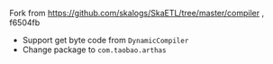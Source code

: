 

Fork from https://github.com/skalogs/SkaETL/tree/master/compiler , f6504fb

* Support get byte code from `DynamicCompiler`
* Change package to `com.taobao.arthas`

